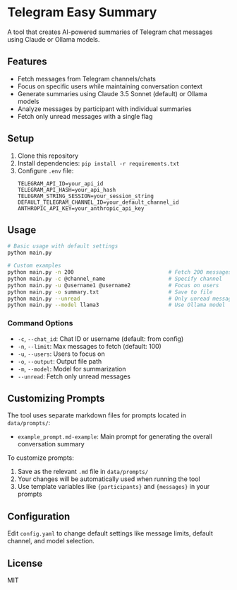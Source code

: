 # Telegram Easy Summary

A tool that creates AI-powered summaries of Telegram chat messages using Claude or Ollama models.

## Features

- Fetch messages from Telegram channels/chats
- Focus on specific users while maintaining conversation context
- Generate summaries using Claude 3.5 Sonnet (default) or Ollama models
- Analyze messages by participant with individual summaries
- Fetch only unread messages with a single flag

## Setup

1. Clone this repository
2. Install dependencies: `pip install -r requirements.txt`
3. Configure `.env` file:
   ```
   TELEGRAM_API_ID=your_api_id
   TELEGRAM_API_HASH=your_api_hash
   TELEGRAM_STRING_SESSION=your_session_string
   DEFAULT_TELEGRAM_CHANNEL_ID=your_default_channel_id
   ANTHROPIC_API_KEY=your_anthropic_api_key
   ```

## Usage

```bash
# Basic usage with default settings
python main.py

# Custom examples
python main.py -n 200                              # Fetch 200 messages
python main.py -c @channel_name                    # Specify channel
python main.py -u @username1 @username2            # Focus on users
python main.py -o summary.txt                      # Save to file
python main.py --unread                            # Only unread messages
python main.py --model llama3                      # Use Ollama model
```

### Command Options

- `-c`, `--chat_id`: Chat ID or username (default: from config)
- `-n`, `--limit`: Max messages to fetch (default: 100)
- `-u`, `--users`: Users to focus on
- `-o`, `--output`: Output file path
- `-m`, `--model`: Model for summarization
- `--unread`: Fetch only unread messages

## Customizing Prompts

The tool uses separate markdown files for prompts located in `data/prompts/`:

- `example_prompt.md-example`: Main prompt for generating the overall conversation summary

To customize prompts:

1. Save as the relevant `.md` file in `data/prompts/`
2. Your changes will be automatically used when running the tool
3. Use template variables like `{participants}` and `{messages}` in your prompts

## Configuration

Edit `config.yaml` to change default settings like message limits, default channel, and model selection.

## License

MIT 